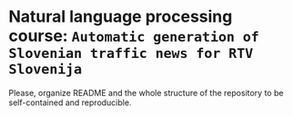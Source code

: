 # Natural language processing course: `Automatic generation of Slovenian traffic news for RTV Slovenija`

Please, organize README and the whole structure of the repository to be self-contained and reproducible.

